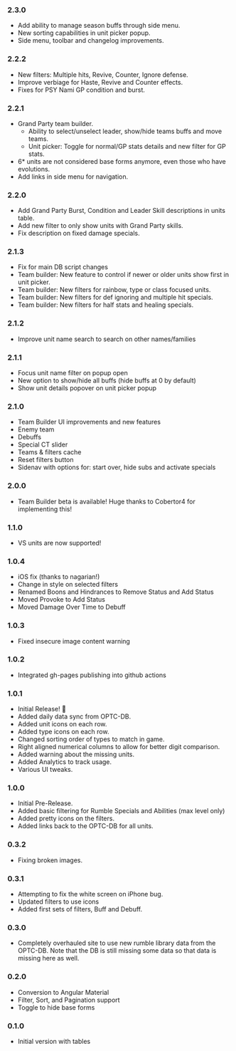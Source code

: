 ### 2.3.0
* Add ability to manage season buffs through side menu.
* New sorting capabilities in unit picker popup.
* Side menu, toolbar and changelog improvements.

### 2.2.2
* New filters: Multiple hits, Revive, Counter, Ignore defense.
* Improve verbiage for Haste, Revive and Counter effects.
* Fixes for PSY Nami GP condition and burst.

### 2.2.1
* Grand Party team builder.
  * Ability to select/unselect leader, show/hide teams buffs and move teams.
  * Unit picker: Toggle for normal/GP stats details and new filter for GP stats.
* 6* units are not considered base forms anymore, even those who have evolutions.
* Add links in side menu for navigation.

### 2.2.0
* Add Grand Party Burst, Condition and Leader Skill descriptions in units table.
* Add new filter to only show units with Grand Party skills.
* Fix description on fixed damage specials.

### 2.1.3
* Fix for main DB script changes
* Team builder: New feature to control if newer or older units show first in unit picker.
* Team builder: New filters for rainbow, type or class focused units.
* Team builder: New filters for def ignoring and multiple hit specials.
* Team builder: New filters for half stats and healing specials.

### 2.1.2
* Improve unit name search to search on other names/families

### 2.1.1
* Focus unit name filter on popup open
* New option to show/hide all buffs (hide buffs at 0 by default)
* Show unit details popover on unit picker popup

### 2.1.0
* Team Builder UI improvements and new features
* Enemy team
* Debuffs
* Special CT slider
* Teams & filters cache
* Reset filters button
* Sidenav with options for: start over, hide subs and activate specials

### 2.0.0
* Team Builder beta is available! Huge thanks to Cobertor4 for implementing this!

### 1.1.0
* VS units are now supported!

### 1.0.4
* iOS fix (thanks to nagarian!)
* Change in style on selected filters
* Renamed Boons and Hindrances to Remove Status and Add Status
* Moved Provoke to Add Status
* Moved Damage Over Time to Debuff

### 1.0.3
* Fixed insecure image content warning

### 1.0.2
* Integrated gh-pages publishing into github actions

### 1.0.1
* Initial Release! 🎉
* Added daily data sync from OPTC-DB.
* Added unit icons on each row.
* Added type icons on each row.
* Changed sorting order of types to match in game.
* Right aligned numerical columns to allow for better digit comparison.
* Added warning about the missing units.
* Added Analytics to track usage.
* Various UI tweaks.

### 1.0.0
* Initial Pre-Release.
* Added basic filtering for Rumble Specials and Abilities (max level only)
* Added pretty icons on the filters.
* Added links back to the OPTC-DB for all units.

### 0.3.2
* Fixing broken images.

### 0.3.1
* Attempting to fix the white screen on iPhone bug.
* Updated filters to use icons
* Added first sets of filters, Buff and Debuff.

### 0.3.0
* Completely overhauled site to use new rumble library data from the OPTC-DB. Note that the DB is still missing some data so that data is missing here as well.

### 0.2.0
* Conversion to Angular Material
* Filter, Sort, and Pagination support
* Toggle to hide base forms

### 0.1.0
* Initial version with tables
